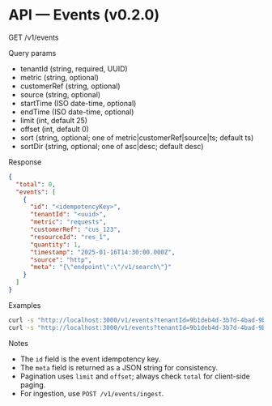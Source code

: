 # API — Events (v0.2.0)

GET /v1/events

Query params
- tenantId (string, required, UUID)
- metric (string, optional)
- customerRef (string, optional)
- source (string, optional)
- startTime (ISO date-time, optional)
- endTime (ISO date-time, optional)
- limit (int, default 25)
- offset (int, default 0)
- sort (string, optional; one of metric|customerRef|source|ts; default ts)
- sortDir (string, optional; one of asc|desc; default desc)

Response
```json
{
  "total": 0,
  "events": [
    {
      "id": "<idempotencyKey>",
      "tenantId": "<uuid>",
      "metric": "requests",
      "customerRef": "cus_123",
      "resourceId": "res_1",
      "quantity": 1,
      "timestamp": "2025-01-16T14:30:00.000Z",
      "source": "http",
      "meta": "{\"endpoint\":\"/v1/search\"}"
    }
  ]
}
```

Examples
```bash
curl -s "http://localhost:3000/v1/events?tenantId=9b1deb4d-3b7d-4bad-9bdd-2b0d7b3dcb6d&limit=25" | jq
curl -s "http://localhost:3000/v1/events?tenantId=9b1deb4d-3b7d-4bad-9bdd-2b0d7b3dcb6d&metric=requests&customerRef=cus_123&startTime=2025-01-01T00:00:00Z&endTime=2025-02-01T00:00:00Z&sort=ts&sortDir=desc" | jq
```

Notes
- The `id` field is the event idempotency key.
- The `meta` field is returned as a JSON string for consistency.
- Pagination uses `limit` and `offset`; always check `total` for client-side paging.
- For ingestion, use `POST /v1/events/ingest`.
